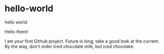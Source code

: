 # hello-world
hello world

Hello there!

I am your first Github project. Future is long, take a good look at the current.
By the way, don't order iced chocolate milk, but iced chocolate. 
